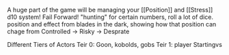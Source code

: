 A huge part of the game will be managing your [[Position]] and [[Stress]]
d10 system! 
Fail Forward!
"hunting" for certain numbers, roll a lot of dice.
position and effect from blades in the dark, showing how that position can chage from 
Controlled -> Risky -> Desprate 

Different Tiers of Actors
Teir 0: Goon, kobolds, gobs
Teir 1: player Startingvs

